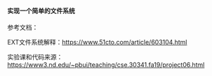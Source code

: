 #### 实现一个简单的文件系统


参考文档：

EXT文件系统解释：https://www.51cto.com/article/603104.html

实验课和代码来源：https://www3.nd.edu/~pbui/teaching/cse.30341.fa19/project06.html
